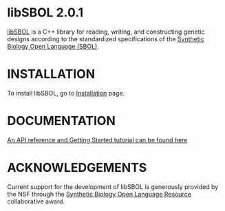 libSBOL 2.0.1
======================================

[libSBOL](https://github.com/SynBioDex/libSBOL) is a C++ library for reading, writing, and constructing genetic designs according to the standardized specifications of the [Synthetic Biology Open Language (SBOL)](http://www.sbolstandard.org/).  

INSTALLATION
============
To install libSBOL, go to [Installation](http://synbiodex.github.io/libSBOL/installation.html) page.

DOCUMENTATION
=============
[An API reference and Getting Started tutorial can be found here](http://synbiodex.github.io/libSBOL/#doxygen)

ACKNOWLEDGEMENTS
================
Current support for the development of libSBOL is generously provided by the NSF through the [Synthetic Biology Open Language Resource](http://www.nsf.gov/awardsearch/showAward?AWD_ID=1355909) collaborative award.
